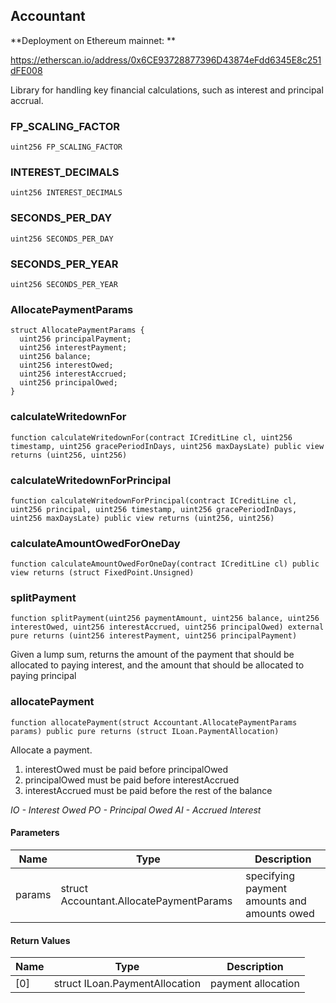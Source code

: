 ## Accountant

**Deployment on Ethereum mainnet: **

https://etherscan.io/address/0x6CE93728877396D43874eFdd6345E8c251dFE008

Library for handling key financial calculations, such as interest and principal accrual.

### FP_SCALING_FACTOR

```solidity
uint256 FP_SCALING_FACTOR
```

### INTEREST_DECIMALS

```solidity
uint256 INTEREST_DECIMALS
```

### SECONDS_PER_DAY

```solidity
uint256 SECONDS_PER_DAY
```

### SECONDS_PER_YEAR

```solidity
uint256 SECONDS_PER_YEAR
```

### AllocatePaymentParams

```solidity
struct AllocatePaymentParams {
  uint256 principalPayment;
  uint256 interestPayment;
  uint256 balance;
  uint256 interestOwed;
  uint256 interestAccrued;
  uint256 principalOwed;
}
```

### calculateWritedownFor

```solidity
function calculateWritedownFor(contract ICreditLine cl, uint256 timestamp, uint256 gracePeriodInDays, uint256 maxDaysLate) public view returns (uint256, uint256)
```

### calculateWritedownForPrincipal

```solidity
function calculateWritedownForPrincipal(contract ICreditLine cl, uint256 principal, uint256 timestamp, uint256 gracePeriodInDays, uint256 maxDaysLate) public view returns (uint256, uint256)
```

### calculateAmountOwedForOneDay

```solidity
function calculateAmountOwedForOneDay(contract ICreditLine cl) public view returns (struct FixedPoint.Unsigned)
```

### splitPayment

```solidity
function splitPayment(uint256 paymentAmount, uint256 balance, uint256 interestOwed, uint256 interestAccrued, uint256 principalOwed) external pure returns (uint256 interestPayment, uint256 principalPayment)
```

Given a lump sum, returns the amount of the payment that should be allocated
        to paying interest, and the amount that should be allocated to paying principal

### allocatePayment

```solidity
function allocatePayment(struct Accountant.AllocatePaymentParams params) public pure returns (struct ILoan.PaymentAllocation)
```

Allocate a payment.
 1. interestOwed must be paid before principalOwed
 2. principalOwed must be paid before interestAccrued
 3. interestAccrued must be paid before the rest of the balance

_IO - Interest Owed
PO - Principal Owed
AI - Accrued Interest_

#### Parameters

| Name | Type | Description |
| ---- | ---- | ----------- |
| params | struct Accountant.AllocatePaymentParams | specifying payment amounts and amounts owed |

#### Return Values

| Name | Type | Description |
| ---- | ---- | ----------- |
| [0] | struct ILoan.PaymentAllocation | payment allocation |

